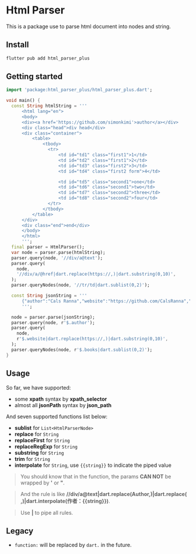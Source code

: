 # Html Parser

This is a package use to parse html document into nodes and string.

## Install

```bash
flutter pub add html_parser_plus
```

## Getting started

```dart
import 'package:html_parser_plus/html_parser_plus.dart';

void main() {
  const String htmlString = '''
      <html lang="en">
      <body>
      <div><a href='https://github.com/simonkimi'>author</a></div>
      <div class="head">div head</div>
      <div class="container">
          <table>
              <tbody>
                <tr>
                    <td id="td1" class="first1">1</td>
                    <td id="td2" class="first1">2</td>
                    <td id="td3" class="first2">3</td>
                    <td id="td4" class="first2 form">4</td>

                    <td id="td5" class="second1">one</td>
                    <td id="td6" class="second1">two</td>
                    <td id="td7" class="second2">three</td>
                    <td id="td8" class="second2">four</td>
                </tr>
              </tbody>
          </table>
      </div>
      <div class="end">end</div>
      </body>
      </html>
      ''';
  final parser = HtmlParser();
  var node = parser.parse(htmlString);
  parser.query(node, '//div/a@text');
  parser.query(
    node,
    '//div/a/@href|dart.replace(https://,)|dart.substring(0,10)',
  );
  parser.queryNodes(node, '//tr/td|dart.sublist(0,2)');

  const String jsonString = '''
      {"author":"Cals Ranna","website":"https://github.com/CalsRanna","books":[{"name":"Hello"},{"name":"World"},{"name":"!"}]}
      ''';

  node = parser.parse(jsonString);
  parser.query(node, r'$.author');
  parser.query(
    node,
    r'$.website|dart.replace(https://,)|dart.substring(0,10)',
  );
  parser.queryNodes(node, r'$.books|dart.sublist(0,2)');
}


```

## Usage

So far, we have supported:

- some **xpath** syntax by **xpath_selector**
- almost all **jsonPath** syntax by **json_path**

And seven supported functions list below:

- **sublist** for `List<HtmlParserNode>`
- **replace** for `String`
- **replaceFirst** for `String`
- **replaceRegExp** for `String`
- **substring** for `String`
- **trim** for `String`
- **interpolate** for `String`, use `{{string}}` to indicate the piped value

> You should know that in the function, the params **CAN NOT** be wrapped by **'** or **"**.

> And the rule is like **//div/a@text|dart.replace(Author,)|dart.replace( ,)|dart.interpolate(作者：{{string}})**.

> Use **|** to pipe all rules.

## Legacy

- `function:` will be replaced by `dart.` in the future.
